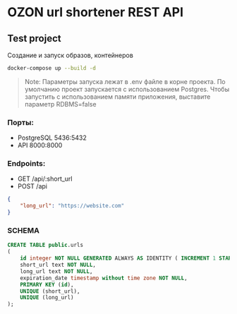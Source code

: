 # OZON url shortener REST API
## Test project

Создание и запуск образов, контейнеров
```sh
docker-compose up --build -d
```

> Note: Параметры запуска лежат в .env файле в корне проекта. По умолчанию проект запускается с использованием Postgres. Чтобы запустить с использованием памяти приложения, выставите параметр RDBMS=false


### Порты:
- PostgreSQL 5436:5432
- API 8000:8000

### Endpoints:
- GET /api/:short_url
- POST /api
```json
{
    "long_url": "https://website.com"
}
```


### SCHEMA
```sql
CREATE TABLE public.urls
(
    id integer NOT NULL GENERATED ALWAYS AS IDENTITY ( INCREMENT 1 START 1 ),
    short_url text NOT NULL,
    long_url text NOT NULL,
    expiration_date timestamp without time zone NOT NULL,
    PRIMARY KEY (id),
    UNIQUE (short_url),
    UNIQUE (long_url)
);
```